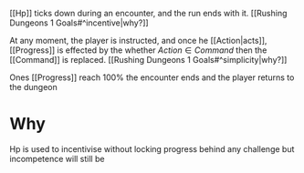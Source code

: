 [[Hp]] ticks down during an encounter, and the run ends with it. [[Rushing Dungeons 1 Goals#^incentive|why?]]

At any moment, the player is instructed, and once he [[Action|acts]],
[[Progress]] is effected by the whether $Action \in Command$  then the [[Command]] is replaced. [[Rushing Dungeons 1 Goals#^simplicity|why?]]

 Ones [[Progress]] reach 100% the encounter ends and the player returns to the dungeon
 
# Why

Hp is used to incentivise  without locking progress behind any challenge but incompetence will still be 
